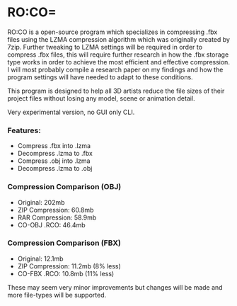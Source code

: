 # RO:CO=
RO:CO is a open-source program which specializes in compressing .fbx files using the LZMA compression algorithm which was originally created by 7zip. Further tweaking to LZMA settings will be required in order to compress .fbx files, this will require further research in how the .fbx storage type works in order to achieve the most efficient and effective compression. I will most probably compile a research paper on my findings and how the program settings will have needed to adapt to these conditions.

This program is designed to help all 3D artists reduce the file sizes of their project files without losing any model, scene or animation detail.

Very experimental version, no GUI only CLI.

### Features:
- Compress .fbx into .lzma
- Decompress .lzma to .fbx
- Compress .obj into .lzma
- Decompress .lzma to .obj


### Compression Comparison (OBJ)
- Original: 202mb
- ZIP Compression: 60.8mb 
- RAR Compression: 58.9mb
- CO-OBJ .RCO: 46.4mb

### Compression Comparison (FBX)
- Original: 12.1mb
- ZIP Compression: 11.2mb (8% less)
- CO-FBX .RCO: 10.8mb (11% less)



These may seem very minor improvements but changes will be made and more file-types will be supported.